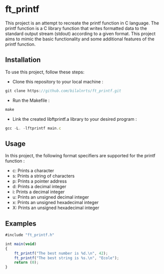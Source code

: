 
<h1 align=“center”>
ft_printf
</h1>

This project is an attempt to recreate the printf function in C language. The printf function is a C library function that writes formatted data to the standard output stream (stdout) according to a given format. This project aims to mimic the basic functionality and some additional features of the printf function.

## Installation
To use this project, follow these steps:

- Clone this repository to your local machine :
```javascript
git clone https://github.com/bilalnrts/ft_printf.git
```
- Run the Makefile :
```javascript
make
```
- Link the created libftprintf.a library to your desired program :
```javascript
gcc -L. -lftprintf main.c
```

## Usage
In this project, the following format specifiers are supported for the printf function :
- c: Prints a character
- s: Prints a string of characters
- p: Prints a pointer address
- d: Prints a decimal integer
- i: Prints a decimal integer
- u: Prints an unsigned decimal integer
- x: Prints an unsigned hexadecimal integer
- X: Prints an unsigned hexadecimal integer

## Examples 
```javascript
#include "ft_printf.h"

int main(void)
{
    ft_printf("The best number is %d.\n", 42);
    ft_printf("The best string is %s.\n", "Ecole");
    return (0);
}
```